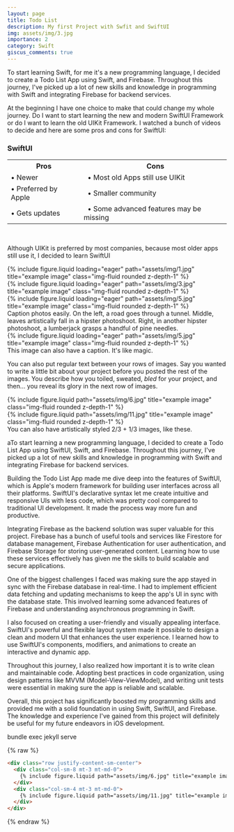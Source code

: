 ```yaml
---
layout: page
title: Todo List
description: My first Project with Swfit and SwiftUI
img: assets/img/3.jpg
importance: 2
category: Swift
giscus_comments: true
---
```


To start learning Swift, for me it's a new programming language, I decided to create a Todo List App using Swift, and Firebase. Throughout this journey, I've picked up a lot of new skills and knowledge in programming with Swift and integrating Firebase for backend services.

At the beginning I have one choice to make that could change my whole journey. Do I want to start learning the new and modern SwiftUI Framework or do I want to learn the old UIKit Framework. I watched a bunch of videos to decide and here are some pros and cons for SwiftUI:

### **SwiftUI**

<table>
  <tr>
    <th>Pros</th>
    <th>&nbsp;&nbsp;Cons</th>
  </tr>
  <tr>
    <td>• Newer</td>
    <td>&nbsp;&nbsp;• Most old Apps still use UIKit</td>
  </tr>
  <tr>
    <td>• Preferred by Apple</td>
    <td>&nbsp;&nbsp;• Smaller community</td>
  </tr>
  <tr>
    <td>• Gets updates</td>
    <td>&nbsp;&nbsp;• Some advanced features may be missing</td>
  </tr>
</table>
<br>

Although UIKit is preferred by most companies, because most older apps still use it, I decided to learn SwiftUI

<div class="row">
    <div class="col-sm mt-3 mt-md-0">
        {% include figure.liquid loading="eager" path="assets/img/1.jpg" title="example image" class="img-fluid rounded z-depth-1" %}
    </div>
    <div class="col-sm mt-3 mt-md-0">
        {% include figure.liquid loading="eager" path="assets/img/3.jpg" title="example image" class="img-fluid rounded z-depth-1" %}
    </div>
    <div class="col-sm mt-3 mt-md-0">
        {% include figure.liquid loading="eager" path="assets/img/5.jpg" title="example image" class="img-fluid rounded z-depth-1" %}
    </div>
</div>
<div class="caption">
    Caption photos easily. On the left, a road goes through a tunnel. Middle, leaves artistically fall in a hipster photoshoot. Right, in another hipster photoshoot, a lumberjack grasps a handful of pine needles.
</div>
<div class="row">
    <div class="col-sm mt-3 mt-md-0">
        {% include figure.liquid loading="eager" path="assets/img/5.jpg" title="example image" class="img-fluid rounded z-depth-1" %}
    </div>
</div>
<div class="caption">
    This image can also have a caption. It's like magic.
</div>

You can also put regular text between your rows of images.
Say you wanted to write a little bit about your project before you posted the rest of the images.
You describe how you toiled, sweated, _bled_ for your project, and then... you reveal its glory in the next row of images.

<div class="row justify-content-sm-center">
    <div class="col-sm-8 mt-3 mt-md-0">
        {% include figure.liquid path="assets/img/6.jpg" title="example image" class="img-fluid rounded z-depth-1" %}
    </div>
    <div class="col-sm-4 mt-3 mt-md-0">
        {% include figure.liquid path="assets/img/11.jpg" title="example image" class="img-fluid rounded z-depth-1" %}
    </div>
</div>
<div class="caption">
    You can also have artistically styled 2/3 + 1/3 images, like these.
</div>

aTo start learning a new programming language, I decided to create a Todo List App using SwiftUI, Swift, and Firebase. Throughout this journey, I've picked up a lot of new skills and knowledge in programming with Swift and integrating Firebase for backend services.

Building the Todo List App made me dive deep into the features of SwiftUI, which is Apple's modern framework for building user interfaces across all their platforms. SwiftUI's declarative syntax let me create intuitive and responsive UIs with less code, which was pretty cool compared to traditional UI development. It made the process way more fun and productive.

Integrating Firebase as the backend solution was super valuable for this project. Firebase has a bunch of useful tools and services like Firestore for database management, Firebase Authentication for user authentication, and Firebase Storage for storing user-generated content. Learning how to use these services effectively has given me the skills to build scalable and secure applications.

One of the biggest challenges I faced was making sure the app stayed in sync with the Firebase database in real-time. I had to implement efficient data fetching and updating mechanisms to keep the app's UI in sync with the database state. This involved learning some advanced features of Firebase and understanding asynchronous programming in Swift.

I also focused on creating a user-friendly and visually appealing interface. SwiftUI's powerful and flexible layout system made it possible to design a clean and modern UI that enhances the user experience. I learned how to use SwiftUI's components, modifiers, and animations to create an interactive and dynamic app.

Throughout this journey, I also realized how important it is to write clean and maintainable code. Adopting best practices in code organization, using design patterns like MVVM (Model-View-ViewModel), and writing unit tests were essential in making sure the app is reliable and scalable.

Overall, this project has significantly boosted my programming skills and provided me with a solid foundation in using Swift, SwiftUI, and Firebase. The knowledge and experience I've gained from this project will definitely be useful for my future endeavors in iOS development.

bundle exec jekyll serve

{% raw %}

```html
<div class="row justify-content-sm-center">
  <div class="col-sm-8 mt-3 mt-md-0">
    {% include figure.liquid path="assets/img/6.jpg" title="example image" class="img-fluid rounded z-depth-1" %}
  </div>
  <div class="col-sm-4 mt-3 mt-md-0">
    {% include figure.liquid path="assets/img/11.jpg" title="example image" class="img-fluid rounded z-depth-1" %}
  </div>
</div>
```

{% endraw %}
